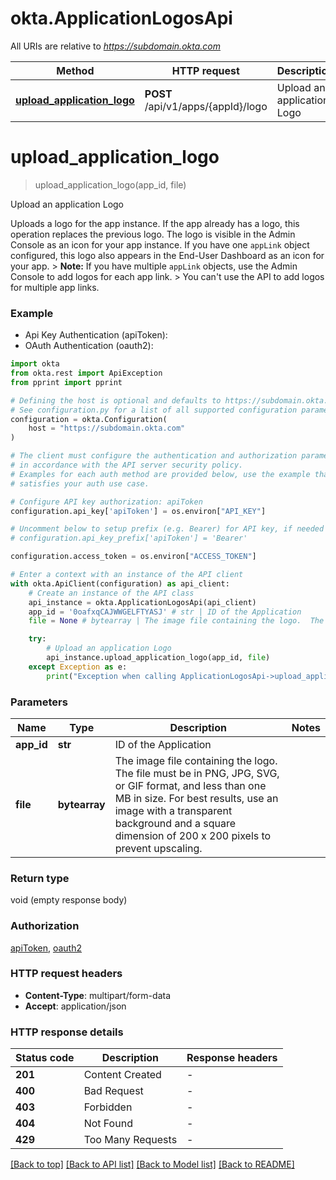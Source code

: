 # okta.ApplicationLogosApi

All URIs are relative to *https://subdomain.okta.com*

Method | HTTP request | Description
------------- | ------------- | -------------
[**upload_application_logo**](ApplicationLogosApi.md#upload_application_logo) | **POST** /api/v1/apps/{appId}/logo | Upload an application Logo


# **upload_application_logo**
> upload_application_logo(app_id, file)

Upload an application Logo

Uploads a logo for the app instance. If the app already has a logo, this operation replaces the previous logo.  The logo is visible in the Admin Console as an icon for your app instance. If you have one `appLink` object configured, this logo also appears in the End-User Dashboard as an icon for your app. > **Note:** If you have multiple `appLink` objects, use the Admin Console to add logos for each app link. > You can't use the API to add logos for multiple app links. 

### Example

* Api Key Authentication (apiToken):
* OAuth Authentication (oauth2):

```python
import okta
from okta.rest import ApiException
from pprint import pprint

# Defining the host is optional and defaults to https://subdomain.okta.com
# See configuration.py for a list of all supported configuration parameters.
configuration = okta.Configuration(
    host = "https://subdomain.okta.com"
)

# The client must configure the authentication and authorization parameters
# in accordance with the API server security policy.
# Examples for each auth method are provided below, use the example that
# satisfies your auth use case.

# Configure API key authorization: apiToken
configuration.api_key['apiToken'] = os.environ["API_KEY"]

# Uncomment below to setup prefix (e.g. Bearer) for API key, if needed
# configuration.api_key_prefix['apiToken'] = 'Bearer'

configuration.access_token = os.environ["ACCESS_TOKEN"]

# Enter a context with an instance of the API client
with okta.ApiClient(configuration) as api_client:
    # Create an instance of the API class
    api_instance = okta.ApplicationLogosApi(api_client)
    app_id = '0oafxqCAJWWGELFTYASJ' # str | ID of the Application
    file = None # bytearray | The image file containing the logo.  The file must be in PNG, JPG, SVG, or GIF format, and less than one MB in size. For best results, use an image with a transparent background and a square dimension of 200 x 200 pixels to prevent upscaling. 

    try:
        # Upload an application Logo
        api_instance.upload_application_logo(app_id, file)
    except Exception as e:
        print("Exception when calling ApplicationLogosApi->upload_application_logo: %s\n" % e)
```



### Parameters


Name | Type | Description  | Notes
------------- | ------------- | ------------- | -------------
 **app_id** | **str**| ID of the Application | 
 **file** | **bytearray**| The image file containing the logo.  The file must be in PNG, JPG, SVG, or GIF format, and less than one MB in size. For best results, use an image with a transparent background and a square dimension of 200 x 200 pixels to prevent upscaling.  | 

### Return type

void (empty response body)

### Authorization

[apiToken](../README.md#apiToken), [oauth2](../README.md#oauth2)

### HTTP request headers

 - **Content-Type**: multipart/form-data
 - **Accept**: application/json

### HTTP response details

| Status code | Description | Response headers |
|-------------|-------------|------------------|
**201** | Content Created |  -  |
**400** | Bad Request |  -  |
**403** | Forbidden |  -  |
**404** | Not Found |  -  |
**429** | Too Many Requests |  -  |

[[Back to top]](#) [[Back to API list]](../README.md#documentation-for-api-endpoints) [[Back to Model list]](../README.md#documentation-for-models) [[Back to README]](../README.md)

